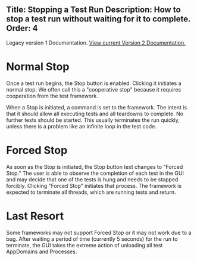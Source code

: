 Title: Stopping a Test Run
Description: How to stop a test run without waiting for it to complete.
Order: 4
---
<div class="notice">
    Legacy version 1 Documentation. <a href="/testcentric-gui">View current Version 2 Documentation.</a>
</div>

# Normal Stop

Once a test run begins, the Stop button is enabled. Clicking it initiates a normal stop.
We often call this a "cooperative stop" because it requires cooperation from the test
framework.

When a Stop is initiated, a command is set to the framework. The intent is that it should
allow all executing tests and all teardowns to complete. No further tests should be started.
This usually terminates the run quickly, unless there is a problem like an infinite loop
in the test code.

# Forced Stop

As soon as the Stop is initiated, the Stop button text changes to "Forced Stop." The user
is able to observe the completion of each test in the GUI and may decide that one of the 
tests is hung and needs to be stopped forcibly. Clicking "Forced Stop" initiates that process.
The framework is expected to terminate all threads, which are running tests and return.

# Last Resort

Some frameworks may not support Forced Stop or it may not work due to a bug. After waiting
a period of time (currently 5 seconds) for the run to terminate, the GUI takes the extreme
action of unloading all test AppDomains and Processes.

